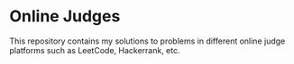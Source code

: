 # Online Judges
This repository contains my solutions to problems in different online judge platforms such as LeetCode, Hackerrank, etc.
